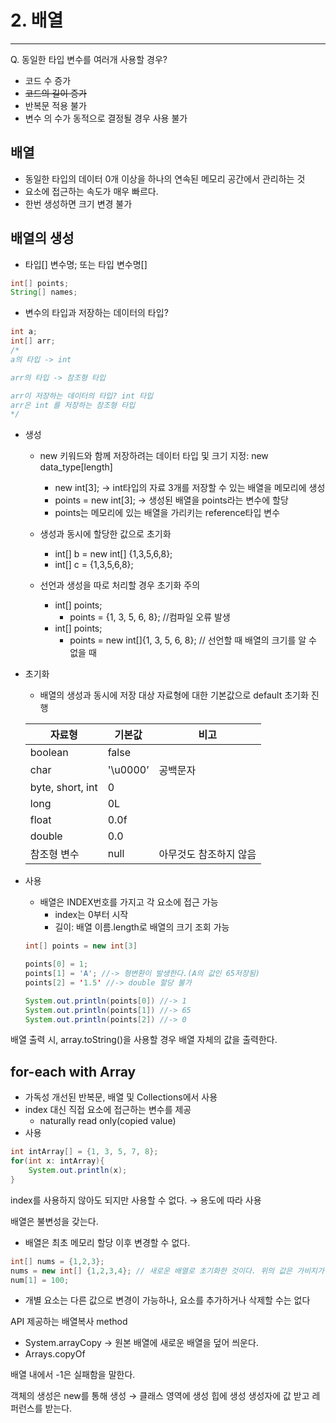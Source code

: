 # 2. 배열

---

Q. 동일한 타입 변수를 여러개 사용할 경우?

- 코드 수 증가
- ~~코드의 길이 증가~~
- 반복문 적용 불가
- 변수 의 수가 동적으로 결정될 경우 사용 불가

## 배열

- 동일한 타입의 데이터 0개 이상을 하나의 연속된 메모리 공간에서 관리하는 것
- 요소에 접근하는 속도가 매우 빠르다.
- 한번 생성하면 크기 변경 불가

## 배열의 생성

- 타입[] 변수명; 또는 타입 변수명[]

```java
int[] points; 
String[] names;
```

- 변수의 타입과 저장하는 데이터의 타입?

```java
int a;
int[] arr;
/*
a의 타입 -> int

arr의 타입 -> 참조형 타입

arr이 저장하는 데이터의 타입? int 타입
arr은 int 를 저장하는 참조형 타입
*/
```

- 생성
    - new 키워드와 함께 저장하려는 데이터 타입 및 크기 지정: new data_type[length]
        - new int[3]; → int타입의 자료 3개를 저장할 수 있는 배열을 메모리에 생성
        - points = new int[3]; → 생성된 배열을 points라는 변수에 할당
        - points는 메모리에 있는 배열을 가리키는 reference타입 변수
        
    - 생성과 동시에 할당한 값으로 초기화
        - int[] b = new int[] {1,3,5,6,8};
        - int[] c = {1,3,5,6,8};
    - 선언과 생성을 따로 처리할 경우 초기화 주의
        - int[] points;
            - points = {1, 3, 5, 6, 8};  //컴파일 오류 발생
        - int[] points;
            - points = new int[]{1, 3, 5, 6, 8}; // 선언할 때 배열의 크기를 알 수 없을 때
- 초기화
    - 배열의 생성과 동시에 저장 대상 자료형에 대한 기본값으로 default 초기화 진행
    
    | 자료형 | 기본값 | 비고 |
    | --- | --- | --- |
    | boolean | false |  |
    | char | '\u0000’ | 공백문자 |
    | byte, short, int | 0 |  |
    | long | 0L |  |
    | float | 0.0f |  |
    | double | 0.0 |  |
    | 참조형 변수 | null | 아무것도 참조하지 않음 |
- 사용
    - 배열은 INDEX번호를 가지고 각 요소에 접근 가능
        - index는 0부터 시작
        - 길이: 배열 이름.length로 배열의 크기 조회 가능
    
    ```java
    int[] points = new int[3]
    
    points[0] = 1;
    points[1] = 'A'; //-> 형변환이 발생한다.(A의 값인 65저장됨)
    points[2] = '1.5' //-> double 할당 불가
    
    System.out.println(points[0]) //-> 1
    System.out.println(points[1]) //-> 65
    System.out.println(points[2]) //-> 0
    ```
    

배열 출력 시, array.toString()을 사용할 경우 배열 자체의 값을 출력한다.

## for-each with Array

- 가독성 개선된 반복문, 배열 및 Collections에서 사용
- index 대신 직접 요소에 접근하는 변수를 제공
    - naturally read only(copied value)
- 사용

```java
int intArray[] = {1, 3, 5, 7, 8};
for(int x: intArray){
	System.out.println(x);
}
```

index를 사용하지 않아도 되지만 사용할 수 없다. → 용도에 따라 사용

배열은 불변성을 갖는다.

- 배열은 최초 메모리 할당 이후 변경할 수 없다.

```java
int[] nums = {1,2,3}; 
nums = new int[] {1,2,3,4}; // 새로운 배열로 초기화한 것이다. 위의 값은 가비지가 된다.
num[1] = 100;
```

- 개별 요소는 다른 값으로 변경이 가능하나, 요소를 추가하거나 삭제할 수는 없다

API 제공하는 배열복사 method

- System.arrayCopy → 원본 배열에 새로운 배열을 덮어 씌운다.
- Arrays.copyOf

배열 내에서 -1은 실패함을 말한다.

객체의 생성은 new를 통해 생성 
→ 클래스 영역에 생성 힙에 생성 생성자에 값 받고 레퍼런스를 받는다.